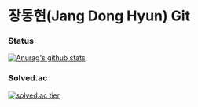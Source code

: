 # 장동현(Jang Dong Hyun) Git
### Status
[![Anurag's github stats](https://github-readme-stats.vercel.app/api?username=ww8007&theme=highcontrast )](https://github.com/anuraghazra/github-readme-stats)
### Solved.ac
[![solved.ac tier](http://mazassumnida.wtf/api/generate_badge?boj=ww8007)](https://solved.ac/ww8007)
